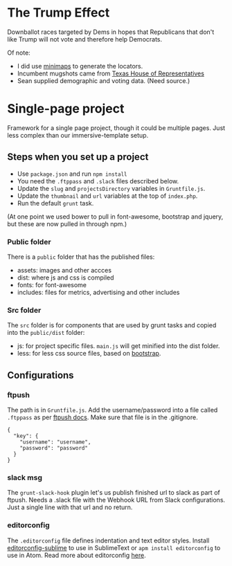 The Trump Effect
=================

Downballot races targeted by Dems in hopes that Republicans that don't like Trump will not vote and therefore help Democrats.

Of note:

* I did use [minimaps](https://github.com/datanews/minimaps) to generate the locators.
* Incumbent mugshots came from [Texas House of Representatives](http://www.house.state.tx.us/members/member-page/?district=23)
* Sean supplied demographic and voting data. (Need source.)


Single-page project
==============================

Framework for a single page project, though it could be multiple pages. Just less complex than our immersive-template setup.

## Steps when you set up a project

* Use `package.json` and run `npm install`
* You need the `.ftppass` and `.slack` files described below.
* Update the `slug` and `projectsDirectory` variables in `Gruntfile.js`.
* Update the `thumbnail` and `url` variables at the top of `index.php`.
* Run the default `grunt` task.

(At one point we used bower to pull in font-awesome, bootstrap and jquery, but these are now pulled in through npm.)

### Public folder
There is a `public` folder that has the published files:
* assets: images and other accces
* dist: where js and css is compiled
* fonts: for font-awesome
* includes: files for metrics, advertising and other includes

### Src folder
The `src` folder is for components that are used by grunt tasks and copied into the `public/dist` folder:
* js: for project specific files. `main.js` will get minified into the dist folder.
* less: for less css source files, based on [bootstrap](http://getbootstrap.com/getting-started/).


## Configurations

### ftpush

The path is in `Gruntfile.js`. Add the username/password into a file called `.ftppass` as per [ftpush docs](https://www.npmjs.com/package/grunt-ftpush). Make sure that file is in the .gitignore.


```
{
  "key": {
    "username": "username",
    "password": "password"
  }
}
```

### slack msg

The `grunt-slack-hook` plugin let's us publish finished url to slack as part of ftpush. Needs a .slack file with the Webhook URL from Slack configurations. Just a single line with that url and no return.


### editorconfig

The `.editorconfig` file defines indentation and text editor styles. Install [editorconfig-sublime](https://github.com/sindresorhus/editorconfig-sublime) to use in SublimeText or `apm install editorconfig` to use in Atom. Read more about editorconfig [here](http://editorconfig.org/).

